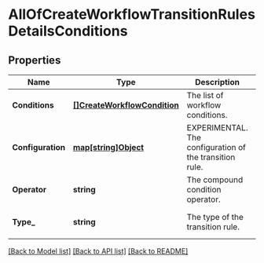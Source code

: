 # AllOfCreateWorkflowTransitionRulesDetailsConditions

## Properties
Name | Type | Description | Notes
------------ | ------------- | ------------- | -------------
**Conditions** | [**[]CreateWorkflowCondition**](CreateWorkflowCondition.md) | The list of workflow conditions. | [optional] [default to null]
**Configuration** | [**map[string]Object**](.md) | EXPERIMENTAL. The configuration of the transition rule. | [optional] [default to null]
**Operator** | **string** | The compound condition operator. | [optional] [default to null]
**Type_** | **string** | The type of the transition rule. | [optional] [default to null]

[[Back to Model list]](../README.md#documentation-for-models) [[Back to API list]](../README.md#documentation-for-api-endpoints) [[Back to README]](../README.md)

